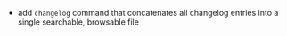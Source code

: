 - add `changelog` command that concatenates all changelog entries into a single searchable, browsable file
